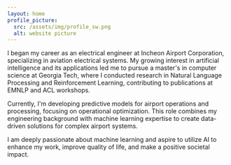 ```yaml
---
layout: home
profile_picture:
  src: /assets/img/profile_sw.png
  alt: website picture
---
```


<p>
I began my career as an electrical engineer at Incheon Airport Corporation, specializing in aviation electrical systems. My growing interest in artificial intelligence and its applications led me to pursue a master's in computer science at Georgia Tech, where I conducted research in Natural Language Processing and Reinforcement Learning, contributing to publications at EMNLP and ACL workshops.
</p>

<p>
Currently, I'm developing predictive models for airport operations and processing, focusing on operational optimization. This role combines my engineering background with machine learning expertise to create data-driven solutions for complex airport systems.
</p>

<p>
I am deeply passionate about machine learning and aspire to utilize AI to enhance my work, improve quality of life, and make a positive societal impact.</p>
